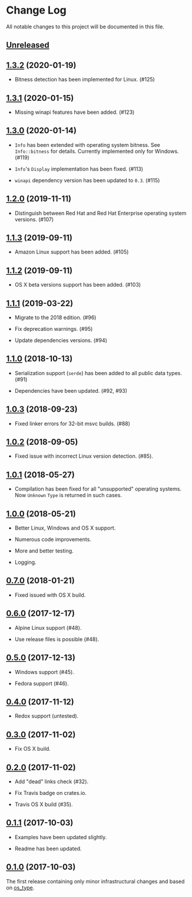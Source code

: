 # Change Log

All notable changes to this project will be documented in this file.

## [Unreleased]

## [1.3.2] (2020-01-19)

- Bitness detection has been implemented for Linux. (#125)

## [1.3.1] (2020-01-15)

- Missing winapi features have been added. (#123)

## [1.3.0] (2020-01-14)

- `Info` has been extended with operating system bitness. See `Info::bitness`
  for details. Currently implemented only for Windows. (#119)

- `Info`'s `Display` implementation has been fixed. (#113)

- `winapi` dependency version has been updated to `0.3`. (#115)

## [1.2.0] (2019-11-11)

- Distinguish between Red Hat and Red Hat Enterprise operating system versions. (#107)

## [1.1.3] (2019-09-11)

- Amazon Linux support has been added. (#105)

## [1.1.2] (2019-09-11)

- OS X beta versions support has been added. (#103)

## [1.1.1] (2019-03-22)

- Migrate to the 2018 edition. (#96)

- Fix deprecation warnings. (#95)

- Update dependencies versions. (#94)

## [1.1.0] (2018-10-13)

- Serialization support (`serde`) has been added to all public data types. (#91)

- Dependencies have been updated. (#92, #93)

## [1.0.3] (2018-09-23)

- Fixed linker errors for 32-bit msvc builds. (#88)  

## [1.0.2] (2018-09-05)

- Fixed issue with incorrect Linux version detection. (#85).

## [1.0.1] (2018-05-27)

- Compilation has been fixed for all "unsupported" operating systems. Now
  `Unknown` `Type` is returned in such cases.

## [1.0.0] (2018-05-21)

- Better Linux, Windows and OS X support.

- Numerous code improvements.

- More and better testing.

- Logging.

## [0.7.0] (2018-01-21)

- Fixed issued with OS X build.

## [0.6.0] (2017-12-17)

- Alpine Linux support (#48).

- Use release files is possible (#48).

## [0.5.0] (2017-12-13)

- Windows support (#45).

- Fedora support (#46).

## [0.4.0] (2017-11-12)

- Redox support (untested).

## [0.3.0] (2017-11-02)

- Fix OS X build.

## [0.2.0] (2017-11-02)

- Add "dead" links check (#32).

- Fix Travis badge on crates.io.

- Travis OS X build (#35).

## [0.1.1] (2017-10-03)

- Examples have been updated slightly.

- Readme has been updated.

## [0.1.0] (2017-10-03)

The first release containing only minor infrastructural changes and based on [os_type](https://github.com/schultyy/os_type).

[Unreleased]: https://github.com/darkeld3r/os_info/compare/v1.3.2...HEAD
[1.3.2]: https://github.com/darkeld3r/os_info/compare/v1.3.1...v1.3.2
[1.3.1]: https://github.com/darkeld3r/os_info/compare/v1.3...v1.3.1
[1.3.0]: https://github.com/darkeld3r/os_info/compare/v1.2...v1.3
[1.2.0]: https://github.com/darkeld3r/os_info/compare/v1.1.3...v1.2
[1.1.3]: https://github.com/darkeld3r/os_info/compare/v1.1.2...v1.1.3
[1.1.2]: https://github.com/darkeld3r/os_info/compare/v1.1.1...v1.1.2
[1.1.1]: https://github.com/darkeld3r/os_info/compare/v1.1...v1.1.1
[1.1.0]: https://github.com/darkeld3r/os_info/compare/v1.0.3...v1.1
[1.0.3]: https://github.com/darkeld3r/os_info/compare/v1.0.2...v1.0.3
[1.0.2]: https://github.com/darkeld3r/os_info/compare/v1.0.1...v1.0.2
[1.0.1]: https://github.com/darkeld3r/os_info/compare/v1.0.1...v1.0.2
[1.0.0]: https://github.com/darkeld3r/os_info/compare/v0.7.0...v1.0
[0.7.0]: https://github.com/darkeld3r/os_info/compare/v0.6.0...v0.7.0
[0.6.0]: https://github.com/darkeld3r/os_info/compare/v0.5.0...v0.6.0
[0.5.0]: https://github.com/darkeld3r/os_info/compare/v0.4.0...v0.5.0
[0.4.0]: https://github.com/darkeld3r/os_info/compare/v0.3.0...v0.4.0
[0.3.0]: https://github.com/darkeld3r/os_info/compare/v0.2.0...v0.3.0
[0.2.0]: https://github.com/darkeld3r/os_info/compare/v.0.1.1...v0.2.0
[0.1.1]: https://github.com/darkeld3r/os_info/compare/v0.1.0...v.0.1.1
[0.1.0]: https://github.com/darkeld3r/os_info/tree/v0.1.0

